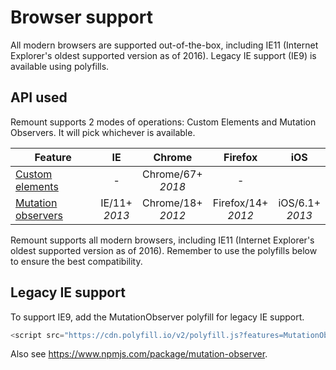 # Browser support

All modern browsers are supported out-of-the-box, including IE11 (Internet Explorer's oldest supported version as of 2016). Legacy IE support (IE9) is available using polyfills.

## API used

Remount supports 2 modes of operations: Custom Elements and Mutation Observers. It will pick whichever is available.

| Feature              |         IE         |         Chrome         |         Firefox         |         iOS          |
| -------------------- | :----------------: | :--------------------: | :---------------------: | :------------------: |
| [Custom elements]    |         -          | Chrome/67+ <br> _2018_ |            -            |                      |
| [Mutation observers] | IE/11+ <br> _2013_ | Chrome/18+ <br> _2012_ | Firefox/14+ <br> _2012_ | iOS/6.1+ <br> _2013_ |

[custom elements]: https://caniuse.com/#search=custom%20elements
[mutation observers]: http://caniuse.com/mutationobserver

Remount supports all modern browsers, including IE11 (Internet Explorer's oldest supported version as of 2016). Remember to use the polyfills below to ensure the best compatibility.

## Legacy IE support

To support IE9, add the MutationObserver polyfill for legacy IE support.

```js
<script src="https://cdn.polyfill.io/v2/polyfill.js?features=MutationObserver" />
```

Also see <https://www.npmjs.com/package/mutation-observer>.
